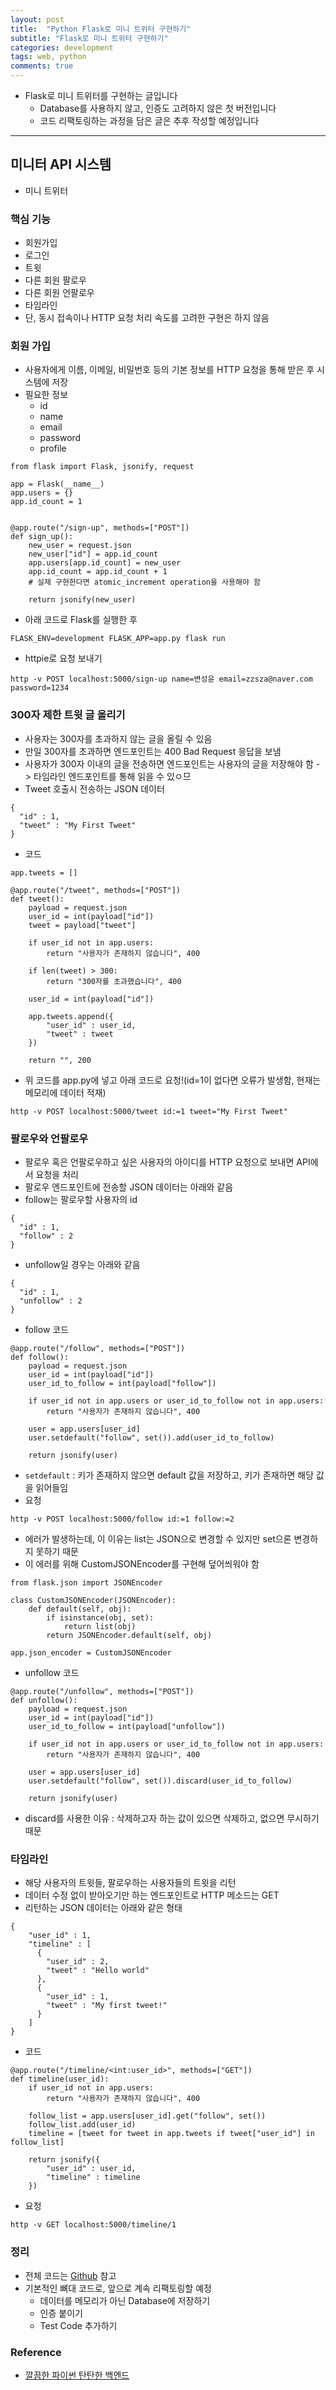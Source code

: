 ```yaml
---
layout: post
title:  "Python Flask로 미니 트위터 구현하기"
subtitle: "Flask로 미니 트위터 구현하기"
categories: development
tags: web, python
comments: true
---
```

	 
- Flask로 미니 트위터를 구현하는 글입니다
	- Database를 사용하지 않고, 인증도 고려하지 않은 첫 버전입니다
	- 코드 리팩토링하는 과정을 담은 글은 추후 작성할 예정입니다 

---

## 미니터 API 시스템
- 미니 트위터

### 핵심 기능
- 회원가입
- 로그인
- 트윗
- 다른 회원 팔로우
- 다른 회원 언팔로우
- 타임라인
- 단, 동시 접속이나 HTTP 요청 처리 속도를 고려한 구현은 하지 않음

### 회원 가입
- 사용자에게 이름, 이메일, 비밀번호 등의 기본 정보를 HTTP 요청을 통해 받은 후 시스템에 저장
- 필요한 정보
    - id
    - name
    - email
    - password
    - profile
    
```
from flask import Flask, jsonify, request

app = Flask(__name__)
app.users = {}
app.id_count = 1


@app.route("/sign-up", methods=["POST"])
def sign_up():
    new_user = request.json
    new_user["id"] = app.id_count
    app.users[app.id_count] = new_user
    app.id_count = app.id_count + 1
    # 실제 구현한다면 atomic_increment operation을 사용해야 함

    return jsonify(new_user)
```

- 아래 코드로 Flask를 실행한 후

```
FLASK_ENV=development FLASK_APP=app.py flask run
```

- httpie로 요청 보내기

```
http -v POST localhost:5000/sign-up name=변성윤 email=zzsza@naver.com password=1234
```

### 300자 제한 트윗 글 올리기
- 사용자는 300자를 초과하지 않는 글을 올릴 수 있음
- 만일 300자를 초과하면 엔드포인트는 400 Bad Request 응답을 보냄
- 사용자가 300자 이내의 글을 전송하면 엔드포인트는 사용자의 글을 저장해야 함 -> 타임라인 엔드포인트를 통해 읽을 수 있ㅇ므
- Tweet 호출시 전송하는 JSON 데이터

```
{
  "id" : 1,
  "tweet" : "My First Tweet"
}
```

- 코드

```
app.tweets = []

@app.route("/tweet", methods=["POST"])
def tweet():
    payload = request.json
    user_id = int(payload["id"])
    tweet = payload["tweet"]
    
    if user_id not in app.users:
        return "사용자가 존재하지 않습니다", 400
        
    if len(tweet) > 300:
        return "300자를 초과했습니다", 400
        
    user_id = int(payload["id"])
    
    app.tweets.append({
        "user_id" : user_id,
        "tweet" : tweet
    })

    return "", 200
```

- 위 코드를 app.py에 넣고 아래 코드로 요청!(id=1이 없다면 오류가 발생함, 현재는 메모리에 데이터 적재)

```
http -v POST localhost:5000/tweet id:=1 tweet="My First Tweet"
```

### 팔로우와 언팔로우
- 팔로우 혹은 언팔로우하고 싶은 사용자의 아이디를 HTTP 요청으로 보내면 API에서 요청을 처리
- 팔로우 엔드포인트에 전송할 JSON 데이터는 아래와 같음
- follow는 팔로우할 사용자의 id

```
{
  "id" : 1,
  "follow" : 2
}
```

- unfollow일 경우는 아래와 같음

```
{
  "id" : 1,
  "unfollow" : 2
}
```

- follow 코드

```
@app.route("/follow", methods=["POST"])
def follow():
    payload = request.json
    user_id = int(payload["id"])
    user_id_to_follow = int(payload["follow"])
    
    if user_id not in app.users or user_id_to_follow not in app.users:
        return "사용자가 존재하지 않습니다", 400
        
    user = app.users[user_id]
    user.setdefault("follow", set()).add(user_id_to_follow)
    
    return jsonify(user)
```

- `setdefault` : 키가 존재하지 않으면 default 값을 저장하고, 키가 존재하면 해당 값을 읽어들임
- 요청

```
http -v POST localhost:5000/follow id:=1 follow:=2
```

- 에러가 발생하는데, 이 이유는 list는 JSON으로 변경할 수 있지만 set으론 변경하지 못하기 때문
- 이 에러를 위해 CustomJSONEncoder를 구현해 덮어씌워야 함

```
from flask.json import JSONEncoder

class CustomJSONEncoder(JSONEncoder):
    def default(self, obj):
        if isinstance(obj, set):
            return list(obj)
        return JSONEncoder.default(self, obj)
        
app.json_encoder = CustomJSONEncoder
```

- unfollow 코드

```
@app.route("/unfollow", methods=["POST"])
def unfollow():
    payload = request.json
    user_id = int(payload["id"])
    user_id_to_follow = int(payload["unfollow"])
    
    if user_id not in app.users or user_id_to_follow not in app.users:
        return "사용자가 존재하지 않습니다", 400
        
    user = app.users[user_id]
    user.setdefault("follow", set()).discard(user_id_to_follow)
    
    return jsonify(user)
```

- discard를 사용한 이유 : 삭제하고자 하는 값이 있으면 삭제하고, 없으면 무시하기 때문

### 타임라인 
- 해당 사용자의 트윗들, 팔로우하는 사용자들의 트윗을 리턴
- 데이터 수정 없이 받아오기만 하는 엔드포인트로 HTTP 메소드는 GET
- 리턴하는 JSON 데이터는 아래와 같은 형태

```
{
    "user_id" : 1,
    "timeline" : [
      {
        "user_id" : 2,
        "tweet" : "Hello world"
      },
      {
        "user_id" : 1,
        "tweet" : "My first tweet!"
      }
    ]
}
```

- 코드

```
@app.route("/timeline/<int:user_id>", methods=["GET"])
def timeline(user_id):
    if user_id not in app.users:
        return "사용자가 존재하지 않습니다", 400
    
    follow_list = app.users[user_id].get("follow", set())
    follow_list.add(user_id)
    timeline = [tweet for tweet in app.tweets if tweet["user_id"] in follow_list]
    
    return jsonify({
        "user_id" : user_id,
        "timeline" : timeline
    })
```

- 요청

```
http -v GET localhost:5000/timeline/1
```

### 정리
- 전체 코드는 [Github](https://github.com/zzsza/TIL/blob/master/python/flask/minitier/app.py) 참고
- 기본적인 뼈대 코드로, 앞으로 계속 리팩토링할 예정
	- 데이터를 메모리가 아닌 Database에 저장하기
	- 인증 붙이기
	- Test Code 추가하기
	 

### Reference
- [깔끔한 파이썬 탄탄한 백엔드](http://www.yes24.com/Product/goods/68713424)
